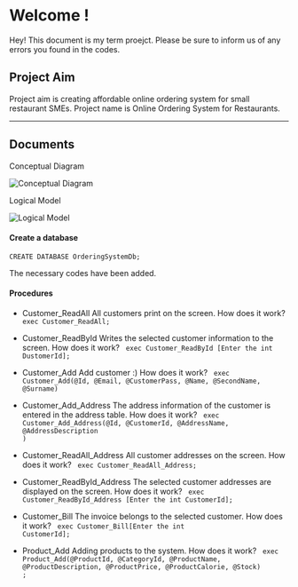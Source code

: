 Welcome !
===================


Hey! This document is my term proejct. Please be sure to inform us of any errors you found in the codes.

Project Aim
-------
Project aim is creating affordable online ordering system for small restaurant SMEs.
Project name is Online Ordering System for Restaurants.


----------


Documents
-------------

Conceptual Diagram

![Conceptual Diagram](https://i.hizliresim.com/V0Jv7q.png)

Logical Model

![Logical Model](https://i.hizliresim.com/ZZy7PA.png)


#### <i class="icon-file"></i> Create a database

    CREATE DATABASE OrderingSystemDb; 

The necessary codes have been added.    
#### <i class="icon-pencil"></i> Procedures

* Customer_ReadAll
All customers print on the screen. 
How does it work?
   <code> exec Customer_ReadAll; </code>
   
* Customer_ReadById
Writes the selected customer information to the screen.
How does it work?
	<code> exec Customer_ReadById [Enter the int DustomerId]; </code>

* Customer_Add
Add customer :)
How does it work?
	<code> exec Customer_Add(@Id,
						  @Email,
						  @CustomerPass,
						  @Name,
						  @SecondName, 
						  @Surname) </code>

* Customer_Add_Address
The address information of the customer is entered in the address table.
How does it work?
	<code> exec Customer_Add_Address(@Id,
						  @CustomerId,
						  @AddressName,
						  @AddressDescription
						  ) </code>

* Customer_ReadAll_Address
All customer addresses on the screen.
How does it work?
	<code> exec Customer_ReadAll_Address;</code>
	
* Customer_ReadById_Address
The selected customer addresses are displayed on the screen.
How does it work?
	<code> exec Customer_ReadById_Address [Enter the int CustomerId];</code>

* Customer_Bill
The invoice belongs to the selected customer.
How does it work?
	<code> exec Customer_Bill[Enter the int CustomerId];</code>
	
* Product_Add
Adding products to the system.
How does it work?
	<code> exec Product_Add(@ProductId,
						  @CategoryId,
						  @ProductName,
						  @ProductDescription,
						  @ProductPrice,
						  @ProductCalorie,
						  @Stock)
	;</code>
 





